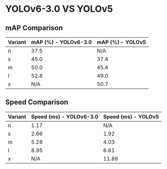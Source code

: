 ---
---
# YOLOv6-3.0 VS YOLOv5

## mAP Comparison

| Variant | mAP (%) - YOLOv6-3.0 | mAP (%) - YOLOv5 |
|---------|--------------------|--------------------|
| n | 37.5 | N/A |
| s | 45.0 | 37.4 |
| m | 50.0 | 45.4 |
| l | 52.8 | 49.0 |
| x | N/A | 50.7 |

## Speed Comparison

| Variant | Speed (ms) - YOLOv6-3.0 | Speed (ms) - YOLOv5 |
|---------|-----------------------|-----------------------|
| n | 1.17 | N/A |
| s | 2.66 | 1.92 |
| m | 5.28 | 4.03 |
| l | 8.95 | 6.61 |
| x | N/A | 11.89 |
